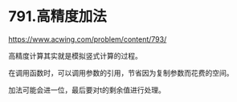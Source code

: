 791.高精度加法
==
https://www.acwing.com/problem/content/793/

高精度计算其实就是模拟竖式计算的过程。

在调用函数时，可以调用参数的引用，节省因为复制参数而花费的空间。

加法可能会进一位，最后要对t的剩余值进行处理。